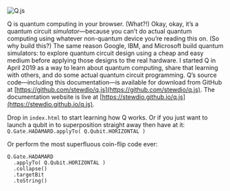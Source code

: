 

![Q.js](https://github.com/stewdio/q.js/raw/master/Assets/q-website.png "Q.js")

Q is quantum computing in your browser.
(What?!)
Okay, okay, it’s a quantum circuit <em>simulator</em>—because you can’t do actual quantum computing using whatever non-quantum device you’re reading this on.
(So why build this?)
The same reason Google, IBM, and Microsoft build quantum simulators:
to explore quantum circuit design using a cheap and easy medium before applying those designs to the real hardware.
I started Q in April 2019
as a way to learn about quantum computing, 
share that learning with others,
and do some actual quantum circuit programming.
Q’s source code—including this documentation—is available for download from GitHub at
[https://github.com/stewdio/q.js](https://github.com/stewdio/q.js).
The documentation website is live at
[https://stewdio.github.io/q.js](https://stewdio.github.io/q.js).

Drop in `index.html` to start learning how Q works. 
Or if you just want to launch a qubit in to 
superposition straight away then have at it:  
`Q.Gate.HADAMARD.applyTo( Q.Qubit.HORIZONTAL )`  

Or perform the most superfluous coin-flip code ever:  
```
Q.Gate.HADAMARD
  .applyTo( Q.Qubit.HORIZONTAL )
  .collapse()
  .targetBit
  .toString()
```



